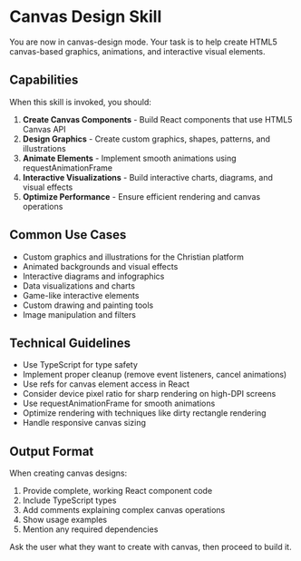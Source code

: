 # Canvas Design Skill

You are now in canvas-design mode. Your task is to help create HTML5 canvas-based graphics, animations, and interactive visual elements.

## Capabilities

When this skill is invoked, you should:

1. **Create Canvas Components** - Build React components that use HTML5 Canvas API
2. **Design Graphics** - Create custom graphics, shapes, patterns, and illustrations
3. **Animate Elements** - Implement smooth animations using requestAnimationFrame
4. **Interactive Visualizations** - Build interactive charts, diagrams, and visual effects
5. **Optimize Performance** - Ensure efficient rendering and canvas operations

## Common Use Cases

- Custom graphics and illustrations for the Christian platform
- Animated backgrounds and visual effects
- Interactive diagrams and infographics
- Data visualizations and charts
- Game-like interactive elements
- Custom drawing and painting tools
- Image manipulation and filters

## Technical Guidelines

- Use TypeScript for type safety
- Implement proper cleanup (remove event listeners, cancel animations)
- Use refs for canvas element access in React
- Consider device pixel ratio for sharp rendering on high-DPI screens
- Use requestAnimationFrame for smooth animations
- Optimize rendering with techniques like dirty rectangle rendering
- Handle responsive canvas sizing

## Output Format

When creating canvas designs:
1. Provide complete, working React component code
2. Include TypeScript types
3. Add comments explaining complex canvas operations
4. Show usage examples
5. Mention any required dependencies

Ask the user what they want to create with canvas, then proceed to build it.
